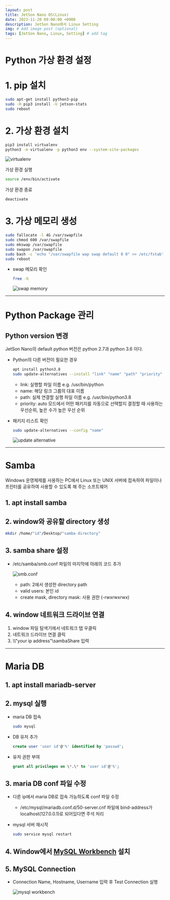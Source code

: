 ```yaml
---
layout: post
title: JetSon Nano OS(Linux)
date: 2023-11-20 09:00:00 +0900
description: JetSon Nano에서 Linux Setting
img: # Add image post (optional)
tags: [JetSon Nano, Linux, Setting] # add tag
---
```


# Python 가상 환경 설정

# 1. pip 설치

```bash
sudo apt-get install python3-pip
sudo -H pip3 install -U jetson-stats
sudo reboot
```

# 2. 가상 환경 설치

```bash
pip3 install virtualenv
python3 -m virtualenv -p python3 env --system-site-packages 
```

![virtualenv]({{site.baseurl}}/assets/img/linux/virtualenv.png)

가상 환경 실행

```bash
source /env/bin/activate
```
가상 환경 종료

```bash
deactivate
```

# 3. 가상 메모리 생성

```bash
sudo fallocate -l 4G /var/swapfile
sudo chmod 600 /var/swapfile
sudo mkswap /var/swapfile
sudo swapon /var/swapfile
sudo bash -c 'echo "/var/swapfile wap swap default 0 0" >> /etc/fstab'
sudo reboot
```

- swap 메모리 확인
    ```bash
    free -h
    ```

    ![swap memory]({{site.baseurl}}/assets/img/linux/swapfile.png)

---

# Python Package 관리

## Python version 변경

JetSon Nano의 default python 버전은 python 2.7과 python 3.6 이다.

- Python의 다른 버전이 필요한 경우 
 
    ```bash
    apt install python3.8
    sudo update-alternatives --install "link" "name" "path" "priority"
    ```

    - link: 실행할 파일 이름 e.g. /usr/bin/python
    - name: 해당 링크 그룹의 대표 이름 
    - path: 실제 연결할 실행 파일 이름 e.g. /usr/bin/python3.8
    - priority: auto 모드에서 어떤 패키지를 자동으로 선택할지 결정할 때 사용하는 우선순위, 높은 수가 높은 우선 순위

- 패키지 리스트 확인
    ```bash
    sudo update-alternatives --config "name"
    ```
	
    ![update alternative]({{site.baseurl}}/assets/img/linux/update_alternatives.png)

---

# Samba

Windows 운영체제를 사용하는 PC에서 Linux 또는 UNIX 서버에 접속하여 파일이나 프린터를 공유하여 사용할 수 있도록 해 주는 소프트웨어
## 1. apt install samba

## 2. window와 공유할 directory 생성
 
```bash
mkdir /home/"id"/Desktop/"samba directory"
```

## 3. samba share 설정

- /etc/samba/smb.conf 파일의 마지막에 아래의 코드 추가
	
    ![smb.conf]({{site.baseurl}}/assets/img/linux/sambashare.png)
    - path: 2에서 생성한 directory path
    - valid users: 본인 id
    - create mask, directory mask: 사용 권한 (-rwxrwxrwx)

## 4. window 네트워크 드라이브 연결

1. window 파일 탐색기에서 네트워크 탭 우클릭
2. 네트워크 드라이브 연결 클릭
3. \\\\"your ip address"\\sambaShare 입력

---

# Maria DB

## 1. apt install mariadb-server

## 2. mysql 실행

- maria DB 접속
    ```bash
    sudo mysql
    ```
- DB 유저 추가
    ```sql
    create user 'user id'@'%' identified by 'passwd';
    ```
- 유저 권한 부여
    ```sql
    grant all privileges on \*.\* to 'user id'@'%'; 
    ``` 

## 3. maria DB conf 파일 수정 

- 다른 ip에서 maria DB로 접속 가능하도록 conf 파일 수정
	- /etc/mysql/mariadb.conf.d/50-server.cnf 파일에 bind-address가 localhost(127.0.0.1)로 되어있다면 주석 처리
- mysql 서버 재시작
    
    ```bash
    sudo service mysql restart 
    ```

## 4. Window에서 [MySQL Workbench](https://dev.mysql.com/downloads/file/?id=519997) 설치

## 5. MySQL Connection

- Connection Name, Hostname, Username 입력 후 Test Connection 실행
    
    ![mysql workbench]( {{site.baseurl}}/assets/img/linux/mysql_workbench.png)

